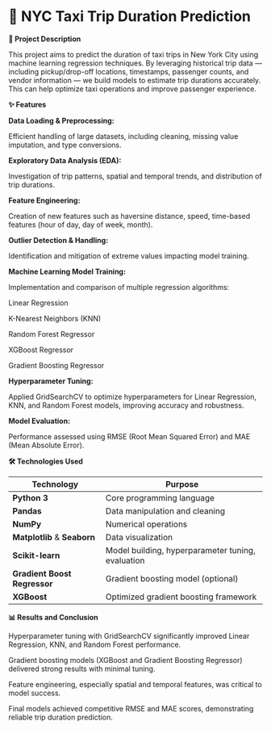 # **🚕 NYC Taxi Trip Duration Prediction**

**📄 Project Description**

This project aims to predict the duration of taxi trips in New York City using machine learning regression techniques. By leveraging historical trip data — including pickup/drop-off locations, timestamps, passenger counts, and vendor information — we build models to estimate trip durations accurately. This can help optimize taxi operations and improve passenger experience.

**✨ Features**

**Data Loading & Preprocessing:**

Efficient handling of large datasets, including cleaning, missing value imputation, and type conversions.

**Exploratory Data Analysis (EDA):**

Investigation of trip patterns, spatial and temporal trends, and distribution of trip durations.

**Feature Engineering:**

Creation of new features such as haversine distance, speed, time-based features (hour of day, day of week, month).

**Outlier Detection & Handling:**

Identification and mitigation of extreme values impacting model training.

**Machine Learning Model Training:**

Implementation and comparison of multiple regression algorithms:

Linear Regression

K-Nearest Neighbors (KNN)

Random Forest Regressor

XGBoost Regressor

Gradient Boosting Regressor

**Hyperparameter Tuning:**

Applied GridSearchCV to optimize hyperparameters for Linear Regression, KNN, and Random Forest models, improving accuracy and robustness.

**Model Evaluation:**

Performance assessed using RMSE (Root Mean Squared Error) and MAE (Mean Absolute Error).

**🛠️ Technologies Used**

 | Technology                   | Purpose                                           |
| ---------------------------- | ------------------------------------------------- |
| **Python 3**                 | Core programming language                         |
| **Pandas**                   | Data manipulation and cleaning                    |
| **NumPy**                    | Numerical operations                              |
| **Matplotlib** & **Seaborn** | Data visualization                                |
| **Scikit-learn**             | Model building, hyperparameter tuning, evaluation |
| **Gradient Boost Regressor** | Gradient boosting model (optional)                |
| **XGBoost**                  | Optimized gradient boosting framework             |

**📊 Results and Conclusion**

Hyperparameter tuning with GridSearchCV significantly improved Linear Regression, KNN, and Random Forest performance.

Gradient boosting models (XGBoost and Gradient Boosting Regressor) delivered strong results with minimal tuning.

Feature engineering, especially spatial and temporal features, was critical to model success.

Final models achieved competitive RMSE and MAE scores, demonstrating reliable trip duration prediction.
